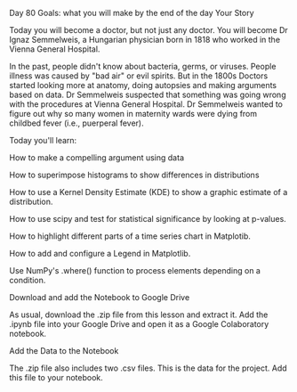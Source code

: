 Day 80 Goals: what you will make by the end of the day
Your Story

Today you will become a doctor, but not just any doctor. You will become Dr Ignaz Semmelweis, a Hungarian physician born in 1818 who worked in the Vienna General Hospital.


In the past, people didn't know about bacteria, germs, or viruses. People illness was caused by "bad air" or evil spirits. But in the 1800s Doctors started looking more at anatomy, doing autopsies and making arguments based on data. Dr Semmelweis suspected that something was going wrong with the procedures at Vienna General Hospital. Dr Semmelweis wanted to figure out why so many women in maternity wards were dying from childbed fever (i.e., puerperal fever).



Today you'll learn:

How to make a compelling argument using data

How to superimpose histograms to show differences in distributions

How to use a Kernel Density Estimate (KDE) to show a graphic estimate of a distribution.

How to use scipy and test for statistical significance by looking at p-values.

How to highlight different parts of a time series chart in Matplotib.

How to add and configure a Legend in Matplotlib.

Use NumPy's .where() function to process elements depending on a condition.



Download and add the Notebook to Google Drive

As usual, download the .zip file from this lesson and extract it. Add the .ipynb file into your Google Drive and open it as a Google Colaboratory notebook.



Add the Data to the Notebook

The .zip file also includes two .csv files. This is the data for the project. Add this file to your notebook.


